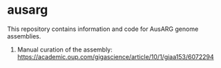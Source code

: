 # ausarg
This repository contains information and code for AusARG genome assemblies.

1. Manual curation of the assembly: https://academic.oup.com/gigascience/article/10/1/giaa153/6072294
